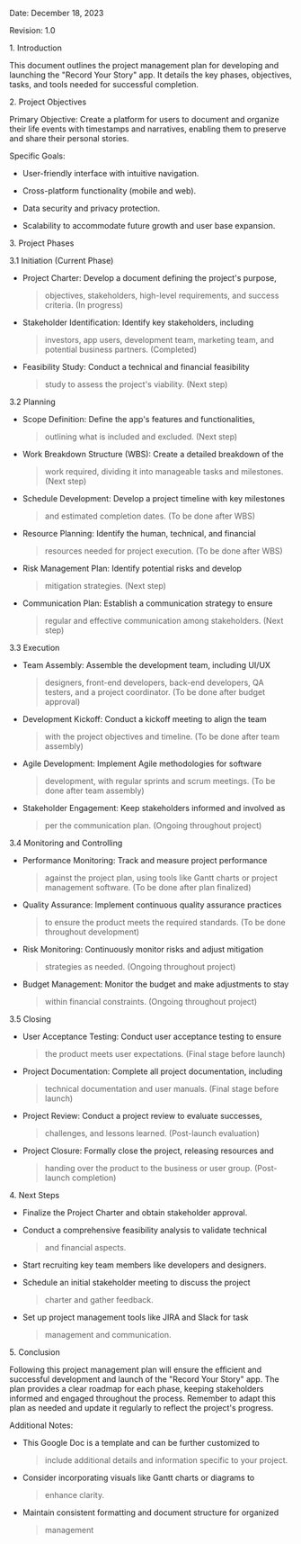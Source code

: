 Date: December 18, 2023

Revision: 1.0

1\. Introduction

This document outlines the project management plan for developing and
launching the \"Record Your Story\" app. It details the key phases,
objectives, tasks, and tools needed for successful completion.

2\. Project Objectives

Primary Objective: Create a platform for users to document and organize
their life events with timestamps and narratives, enabling them to
preserve and share their personal stories.

Specific Goals:

-   User-friendly interface with intuitive navigation.

-   Cross-platform functionality (mobile and web).

-   Data security and privacy protection.

-   Scalability to accommodate future growth and user base expansion.

3\. Project Phases

3.1 Initiation (Current Phase)

-   Project Charter: Develop a document defining the project\'s purpose,
    > objectives, stakeholders, high-level requirements, and success
    > criteria. (In progress)

-   Stakeholder Identification: Identify key stakeholders, including
    > investors, app users, development team, marketing team, and
    > potential business partners. (Completed)

-   Feasibility Study: Conduct a technical and financial feasibility
    > study to assess the project\'s viability. (Next step)

3.2 Planning

-   Scope Definition: Define the app\'s features and functionalities,
    > outlining what is included and excluded. (Next step)

-   Work Breakdown Structure (WBS): Create a detailed breakdown of the
    > work required, dividing it into manageable tasks and milestones.
    > (Next step)

-   Schedule Development: Develop a project timeline with key milestones
    > and estimated completion dates. (To be done after WBS)

-   Resource Planning: Identify the human, technical, and financial
    > resources needed for project execution. (To be done after WBS)

-   Risk Management Plan: Identify potential risks and develop
    > mitigation strategies. (Next step)

-   Communication Plan: Establish a communication strategy to ensure
    > regular and effective communication among stakeholders. (Next
    > step)

3.3 Execution

-   Team Assembly: Assemble the development team, including UI/UX
    > designers, front-end developers, back-end developers, QA testers,
    > and a project coordinator. (To be done after budget approval)

-   Development Kickoff: Conduct a kickoff meeting to align the team
    > with the project objectives and timeline. (To be done after team
    > assembly)

-   Agile Development: Implement Agile methodologies for software
    > development, with regular sprints and scrum meetings. (To be done
    > after team assembly)

-   Stakeholder Engagement: Keep stakeholders informed and involved as
    > per the communication plan. (Ongoing throughout project)

3.4 Monitoring and Controlling

-   Performance Monitoring: Track and measure project performance
    > against the project plan, using tools like Gantt charts or project
    > management software. (To be done after plan finalized)

-   Quality Assurance: Implement continuous quality assurance practices
    > to ensure the product meets the required standards. (To be done
    > throughout development)

-   Risk Monitoring: Continuously monitor risks and adjust mitigation
    > strategies as needed. (Ongoing throughout project)

-   Budget Management: Monitor the budget and make adjustments to stay
    > within financial constraints. (Ongoing throughout project)

3.5 Closing

-   User Acceptance Testing: Conduct user acceptance testing to ensure
    > the product meets user expectations. (Final stage before launch)

-   Project Documentation: Complete all project documentation, including
    > technical documentation and user manuals. (Final stage before
    > launch)

-   Project Review: Conduct a project review to evaluate successes,
    > challenges, and lessons learned. (Post-launch evaluation)

-   Project Closure: Formally close the project, releasing resources and
    > handing over the product to the business or user group.
    > (Post-launch completion)

4\. Next Steps

-   Finalize the Project Charter and obtain stakeholder approval.

-   Conduct a comprehensive feasibility analysis to validate technical
    > and financial aspects.

-   Start recruiting key team members like developers and designers.

-   Schedule an initial stakeholder meeting to discuss the project
    > charter and gather feedback.

-   Set up project management tools like JIRA and Slack for task
    > management and communication.

5\. Conclusion

Following this project management plan will ensure the efficient and
successful development and launch of the \"Record Your Story\" app. The
plan provides a clear roadmap for each phase, keeping stakeholders
informed and engaged throughout the process. Remember to adapt this plan
as needed and update it regularly to reflect the project\'s progress.

Additional Notes:

-   This Google Doc is a template and can be further customized to
    > include additional details and information specific to your
    > project.

-   Consider incorporating visuals like Gantt charts or diagrams to
    > enhance clarity.

-   Maintain consistent formatting and document structure for organized
    > management
